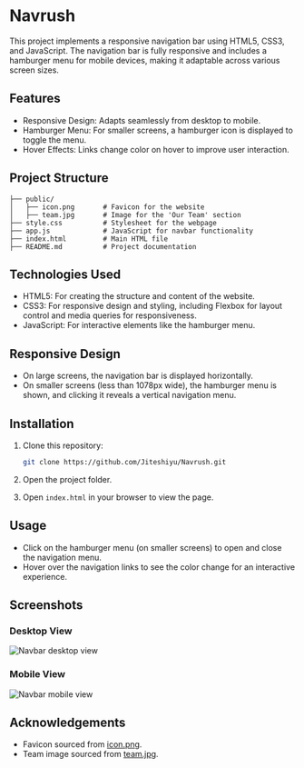 # Navrush

This project implements a responsive navigation bar using HTML5, CSS3, and JavaScript. The navigation bar is fully responsive and includes a hamburger menu for mobile devices, making it adaptable across various screen sizes.

## Features

- Responsive Design: Adapts seamlessly from desktop to mobile.
- Hamburger Menu: For smaller screens, a hamburger icon is displayed to toggle the menu.
- Hover Effects: Links change color on hover to improve user interaction.

## Project Structure
```
├── public/
│   ├── icon.png       # Favicon for the website
│   ├── team.jpg       # Image for the 'Our Team' section
├── style.css          # Stylesheet for the webpage
├── app.js             # JavaScript for navbar functionality
├── index.html         # Main HTML file
├── README.md          # Project documentation
```

## Technologies Used

- HTML5: For creating the structure and content of the website.
- CSS3: For responsive design and styling, including Flexbox for layout control and media queries for responsiveness.
- JavaScript: For interactive elements like the hamburger menu.

## Responsive Design

- On large screens, the navigation bar is displayed horizontally.
- On smaller screens (less than 1078px wide), the hamburger menu is shown, and clicking it reveals a vertical navigation menu.

## Installation

1. Clone this repository:
   ``` bash
   git clone https://github.com/Jiteshiyu/Navrush.git
   ```
3. Open the project folder.

4. Open `index.html` in your browser to view the page.

## Usage

- Click on the hamburger menu (on smaller screens) to open and close the navigation menu.
- Hover over the navigation links to see the color change for an interactive experience.

## Screenshots

### Desktop View
![Navbar desktop view](https://github.com/user-attachments/assets/961fcc47-0a53-4c30-9a7d-751629a842cc)

### Mobile View
![Navbar mobile view](https://github.com/user-attachments/assets/5a7278a9-8366-4abb-88fe-9fca38894a1f)

## Acknowledgements

- Favicon sourced from [icon.png](./public/icon.png).
- Team image sourced from [team.jpg](./public/team.jpg).
